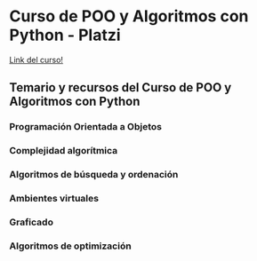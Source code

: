 # Curso de POO y Algoritmos con Python - Platzi

[Link del curso!](https://platzi.com/cursos/poo-python/)

## Temario y recursos del Curso de POO y Algoritmos con Python

### Programación Orientada a Objetos

### Complejidad algorítmica

### Algoritmos de búsqueda y ordenación

### Ambientes virtuales

### Graficado

### Algoritmos de optimización
